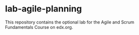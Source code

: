 # lab-agile-planning
This repository contains the optional lab for the Agile and Scrum Fundamentals Course on edx.org.
